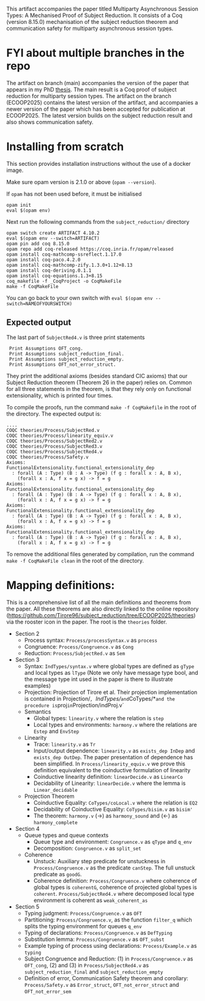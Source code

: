 This artifact accompanies the paper titled Multiparty Asynchronous Session Types: A Mechanised Proof of Subject Reduction. It consists of a Coq (version 8.15.0) mechanisation of the subject reduction theorem and communication safety for multiparty asynchronous session types.

# FYI about multiple branches in the repo

The artifact on branch (main) accompanies the version of the paper that appears in my PhD [thesis](https://tirore96.github.io/assets/thesis.pdf). The main result is a Coq proof of subject reduction for multiparty session types. The artifact on the branch (ECOOP2025) contains the latest version of the artifact, and accompanies a newer version of the paper which has been accepted for publication at ECOOP2025. The latest version builds on the subject reduction result and also shows communication safety.

# Installing from scratch

  This section provides installation instructions without the use of a docker image.

  Make sure opam version is 2.1.0 or above (`opam --version`).
  
  If `opam` has not been used before, it must be initialised
  
  ```
  opam init
  eval $(opam env)
  ```
  
  Next run the following commands from the `subject_reduction/` directory
   
  ```
  opam switch create ARTIFACT 4.10.2
  eval $(opam env --switch=ARTIFACT)
  opam pin add coq 8.15.0
  opam repo add coq-released https://coq.inria.fr/opam/released
  opam install coq-mathcomp-ssreflect.1.17.0
  opam install coq-paco.4.2.0
  opam install coq-mathcomp-zify.1.3.0+1.12+8.13
  opam install coq-deriving.0.1.1
  opam install coq-equations.1.3+8.15
  coq_makefile -f _CoqProject -o CoqMakeFile
  make -f CoqMakeFile
  ```
You can go back to your own switch with `eval $(opam env --switch=NAMEOFYOURSWITCH)`

## Expected output
The last part of `SubjectRed4.v` is three print statements 
```
 Print Assumptions OFT_cong.
 Print Assumptions subject_reduction_final.
 Print Assumptions subject_reduction_empty.
 Print Assumptions OFT_not_error_struct.
``` 
They print the additional axioms (besides standard CIC axioms) that our Subject Reduction theorem (Theorem 26 in the paper) relies on. Common for all three statements in the theorem, is that they rely only on functional extensionality, which is printed four times.

To compile the proofs, run the command `make -f CoqMakefile` in the root of the directory. The expected output is:
```
....
COQC theories/Process/SubjectRed.v
COQC theories/Process/linearity_equiv.v
COQC theories/Process/SubjectRed2.v
COQC theories/Process/SubjectRed3.v
COQC theories/Process/SubjectRed4.v
COQC theories/Process/Safety.v
Axioms:
FunctionalExtensionality.functional_extensionality_dep
  : forall (A : Type) (B : A -> Type) (f g : forall x : A, B x),
    (forall x : A, f x = g x) -> f = g
Axioms:
FunctionalExtensionality.functional_extensionality_dep
  : forall (A : Type) (B : A -> Type) (f g : forall x : A, B x),
    (forall x : A, f x = g x) -> f = g
Axioms:
FunctionalExtensionality.functional_extensionality_dep
  : forall (A : Type) (B : A -> Type) (f g : forall x : A, B x),
    (forall x : A, f x = g x) -> f = g
Axioms:
FunctionalExtensionality.functional_extensionality_dep
  : forall (A : Type) (B : A -> Type) (f g : forall x : A, B x),
    (forall x : A, f x = g x) -> f = g
```
To remove the additional files generated by compilation, run the command `make -f CoqMakeFile clean` in the root of the directory.

# Mapping definitions:

This is a comprehensive list of all the main definitions and theorems from the paper. All these theorems are also directly linked to the online repository (https://github.com/Tirore96/subject_reduction/tree/ECOOP2025/theories) via the rooster icon in the paper. The root is the `theories` folder.

* Section 2
    * Process syntax: `Process/processSyntax.v` as `process`
    * Congruence: `Process/Congruence.v` as `Cong`
    * Reduction: `Process/SubjectRed.v` as `Sem`
* Section 3
    * Syntax: `IndTypes/syntax.v` where global types are defined as `gType` and local types as `lType` (Note we only have message type bool, and the message type int used in the paper is there to illustrate examples)
    * Projection: Projection of Tirore et al. Their projection implementation is contained in 
       Projection/*`, `IndTypes/*` and `CoTypes/*` and the procedure is `proj` in `Projection/indProj.v`
    * Semantics
        * Global types: `linearity.v` where the relation is `step`
        * Local types and environments: `harmony.v` where the relations are `Estep` and `EnvStep`
    * Linearity
        * Trace: `linearity.v` as `Tr`
        * Input/output dependence: `linearity.v` as `exists_dep InDep` and `exists_dep OutDep`. The paper presentation of dependence has been simplified. In `Process/linearity_equiv.v` we prove this definition equivalent to the coinductive formulation of linearity
        * Coinductive linearity definition: `linearDecide.v` as `LinearCo`
        * Decidability of Linearity: `linearDecide.v` where the lemma is `Linear_decidable`
    * Projection Theorem
        * Coinductive Equality: `CoTypes/coLocal.v` where the relation is `EQ2`
        * Decidability of Coinductive Equality: `CoTypes/bisim.v` as `bisim'`
        * The theorem: `harmony.v` (->) as `harmony_sound` and (<-) as `harmony_complete`
* Section 4
    * Queue types and queue contexts
        * Queue type and environment: `Congruence.v` as `qType` and `q_env`
        * Decomposition: `Congruence.v` as `split_set`
    * Coherence
        * Unstuck: Auxiliary step predicate for unstuckness in `Process/Congruence.v` as the predicate `canStep`. The full unstuck predicate as `goodG`.
        * Coherence definition: `Process/Congruence.v` where coherence of global types is `coherentG`, coherence of projected global types is `coherent`. `Process/SubjectRed4.v` where decomposed local type environment is coherent as `weak_coherent_as`
* Section 5
    * Typing judgment: `Process/Congruence.v` as `OFT`
    * Partitioning:  `Process/Congruence.v`, as the function `filter_q` which splits the typing environment for queues `q_env`
    * Typing of declarations: `Process/Congruence.v` as `DefTyping`
    * Substitution lemma: `Process/Congruence.v` as `OFT_subst`
    * Example typing of process using declarations:
      `Process/Example.v` as `typing`
    * Subject Congruence and Reduction: (1) in `Process/Congruence.v`
      as `OFT_cong`, (2) and (3) in `Process/SubjectRed4.v` as
      `subject_reduction_final` and `subject_reduction_empty`
    * Definition of error, Communication Safety theorem and corollary:
      `Process/Safety.v` as `Error_struct`, `OFT_not_error_struct` and
      `OFT_not_error_sem`
